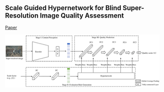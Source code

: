 ## Scale Guided Hypernetwork for Blind Super-Resolution Image Quality Assessment

[Paper](https://arxiv.org/abs/2306.02398)

<img src="img/framework.png" width="800px"/>
